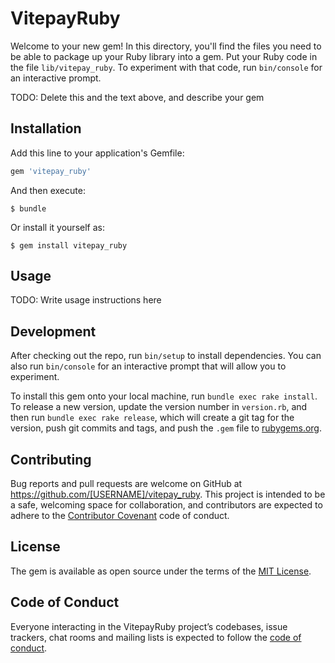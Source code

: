 # VitepayRuby

Welcome to your new gem! In this directory, you'll find the files you need to be able to package up your Ruby library into a gem. Put your Ruby code in the file `lib/vitepay_ruby`. To experiment with that code, run `bin/console` for an interactive prompt.

TODO: Delete this and the text above, and describe your gem

## Installation

Add this line to your application's Gemfile:

```ruby
gem 'vitepay_ruby'
```

And then execute:

    $ bundle

Or install it yourself as:

    $ gem install vitepay_ruby

## Usage

TODO: Write usage instructions here

## Development

After checking out the repo, run `bin/setup` to install dependencies. You can also run `bin/console` for an interactive prompt that will allow you to experiment.

To install this gem onto your local machine, run `bundle exec rake install`. To release a new version, update the version number in `version.rb`, and then run `bundle exec rake release`, which will create a git tag for the version, push git commits and tags, and push the `.gem` file to [rubygems.org](https://rubygems.org).

## Contributing

Bug reports and pull requests are welcome on GitHub at https://github.com/[USERNAME]/vitepay_ruby. This project is intended to be a safe, welcoming space for collaboration, and contributors are expected to adhere to the [Contributor Covenant](http://contributor-covenant.org) code of conduct.

## License

The gem is available as open source under the terms of the [MIT License](https://opensource.org/licenses/MIT).

## Code of Conduct

Everyone interacting in the VitepayRuby project’s codebases, issue trackers, chat rooms and mailing lists is expected to follow the [code of conduct](https://github.com/[USERNAME]/vitepay_ruby/blob/master/CODE_OF_CONDUCT.md).
